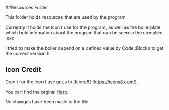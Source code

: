 ##Resources Folder

This folder holds resources that are used by the program. 

Currently it holds the Icon I use for the program, as well as the boilerplate which hold infomation about the program that can be seen in the complied .exe

I tried to make the boiler depend on a defined value by Code::Blocks to get the correct version.h

## Icon Credit

Credit for the Icon I use goes to [Icons8] (https://icons8.com/).

You can find the orginal [Here](http://www.iconarchive.com/show/ios7-icons-by-icons8/Science-Alpha-icon.html).

No changes have been made to the file.

